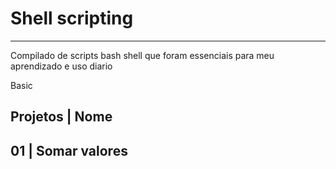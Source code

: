 # Shell scripting
----------------------------------------------------------------------------------------------
Compilado de scripts bash shell que foram essenciais para meu aprendizado e uso diario


Basic 

Projetos | Nome
---------------
01     | Somar valores
----------------
